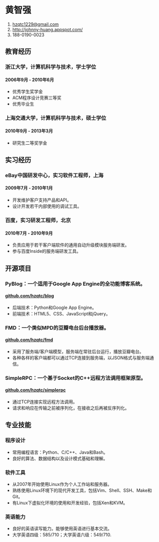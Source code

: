 # 黄智强

1. <hzqtc1229@gmail.com>
2. <http://johnny-huang.appspot.com/>
3. 188-0190-0023

## 教育经历

### 浙江大学，计算机科学与技术，学士学位
#### 2006年9月 - 2010年6月

* 优秀学生奖学金
* ACM程序设计竞赛三等奖
* 优秀毕业生

### 上海交通大学，计算机科学与技术，硕士学位
#### 2010年9月 - 2013年3月

* 研究生二等奖学金

## 实习经历

### eBay中国研发中心，实习软件工程师，上海
#### 2009年7月 - 2010年1月

* 开发维护客户支持产品和API。
* 设计开发若干内部使用的调试工具。

### 百度，实习研发工程师，北京
#### 2010年7月 - 2010年9月

* 负责应用于若干客户端软件的通用自动升级模块服务端研发。
* 参与百度Inside的服务端研发工具。

## 开源项目

### PyBlog：一个适用于Google App Engine的全功能博客系统。
#### [github.com/hzqtc/blog](https://github.com/hzqtc/blog)

* 后端技术：Python和Google App Engine。
* 前端技术：HTML5、CSS、JavaScript和jQuery。

### FMD：一个类似MPD的豆瓣电台后台播放器。
#### [github.com/hzqtc/fmd](https://github.com/hzqtc/fmd)

* 采用了服务端/客户端模型，服务端在常驻后台运行，播放豆瓣电台。
* 各种各样的客户端都可以通过TCP连接到服务端，以JSON格式与服务端通信。

### SimpleRPC：一个基于Socket的C++远程方法调用框架原型。
#### [github.com/hzqtc/simplerpc](https://github.com/hzqtc/simplerpc)

* 通过TCP连接实现远程方法调用。
* 请求和响应在传输之前被序列化，在接收之后再被反序列化。

## 专业技能

### 程序设计

* 常用编程语言：Python、C/C++、Java和Bash。
* 良好的算法、数据结构以及设计模式基础和理解。

### 软件工具

* 从2007年开始使用Linux作为个人工作站和服务器。
* 熟练使用Linux环境下的现代开发工具，包括Vim、Shell、SSH、Make和Git。
* 有Linux下虚拟化环境的使用和开发经验，包括Xen和KVM。

### 英语能力

* 良好的英语读写能力。能够使用英语进行基本交流。
* 大学英语四级：585/710；大学英语六级：549/710.
